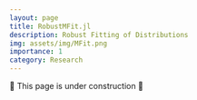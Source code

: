 ```yaml
---
layout: page
title: RobustMFit.jl
description: Robust Fitting of Distributions
img: assets/img/MFit.png
importance: 1
category: Research
---
```


🚧 This page is under construction 🚧

<!-- <p align = "center">
    <img src = "Plots/Project1/Plot1.svg" width="50%">
<\p> -->
